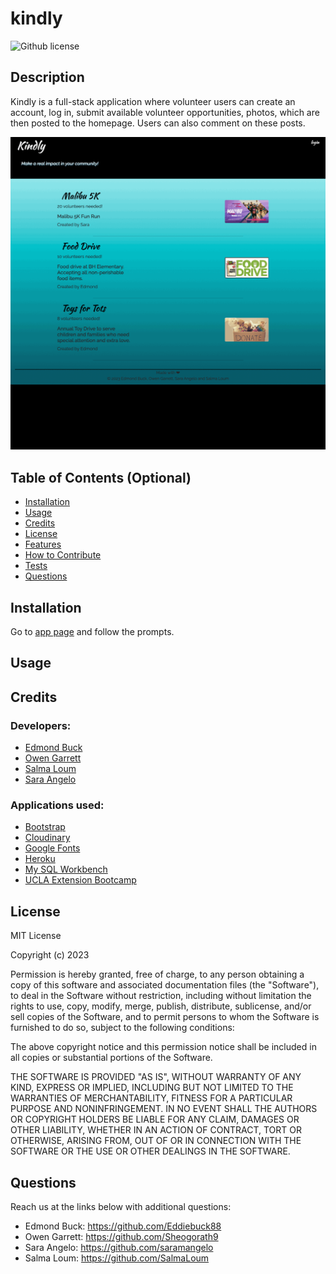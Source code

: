 # kindly

![Github license](https://img.shields.io/static/v1?label=License&message=MIT&color=brightgreen)

## Description

Kindly is a full-stack application where volunteer users can create an account, log in, submit available volunteer opportunities, photos, which are then posted to the homepage. Users can also comment on these posts.

![Kindly](./assets/images/gif-kindly.gif)

## Table of Contents (Optional)

- [Installation](#installation)
- [Usage](#usage)
- [Credits](#credits)
- [License](#license)
- [Features](#features)
- [How to Contribute](#how-to-contribute)
- [Tests](#tests)
- [Questions](#questions)

## Installation

Go to [app page](https:) and follow the prompts.

## Usage

## Credits

<!-- include everyone's github username -->

### Developers:

- [Edmond Buck](https://github.com/Eddiebuck88)
- [Owen Garrett](https://github.com/Sheogorath9)
- [Salma Loum](https://github.com/SalmaLoum)
- [Sara Angelo](https://github.com/saramangelo)

### Applications used:

- [Bootstrap](https://getbootstrap.com/)
- [Cloudinary](https://cloudinary.com/documentation/upload_widget)
- [Google Fonts](https://fonts.google.com/about)
- [Heroku](https://dashboard.heroku.com/)
- [My SQL Workbench](https://www.mysql.com/products/workbench/)
- [UCLA Extension Bootcamp](https://www.uclaextension.edu/?gclid=Cj0KCQiAgribBhDkARIsAASA5btdbwAz8x25r3b1deoRNIGxfkPFL11rAQMuCgQ7HYiqBH8CLr9CgLoaAktlEALw_wcB&gclsrc=aw.ds)

## License

MIT License

Copyright (c) 2023

Permission is hereby granted, free of charge, to any person obtaining a copy
of this software and associated documentation files (the "Software"), to deal
in the Software without restriction, including without limitation the rights
to use, copy, modify, merge, publish, distribute, sublicense, and/or sell
copies of the Software, and to permit persons to whom the Software is
furnished to do so, subject to the following conditions:

The above copyright notice and this permission notice shall be included in all
copies or substantial portions of the Software.

THE SOFTWARE IS PROVIDED "AS IS", WITHOUT WARRANTY OF ANY KIND, EXPRESS OR
IMPLIED, INCLUDING BUT NOT LIMITED TO THE WARRANTIES OF MERCHANTABILITY,
FITNESS FOR A PARTICULAR PURPOSE AND NONINFRINGEMENT. IN NO EVENT SHALL THE
AUTHORS OR COPYRIGHT HOLDERS BE LIABLE FOR ANY CLAIM, DAMAGES OR OTHER
LIABILITY, WHETHER IN AN ACTION OF CONTRACT, TORT OR OTHERWISE, ARISING FROM,
OUT OF OR IN CONNECTION WITH THE SOFTWARE OR THE USE OR OTHER DEALINGS IN THE
SOFTWARE.

## Questions

Reach us at the links below with additional questions:

- Edmond Buck: https://github.com/Eddiebuck88
- Owen Garrett: https://github.com/Sheogorath9
- Sara Angelo: https://github.com/saramangelo
- Salma Loum: https://github.com/SalmaLoum
